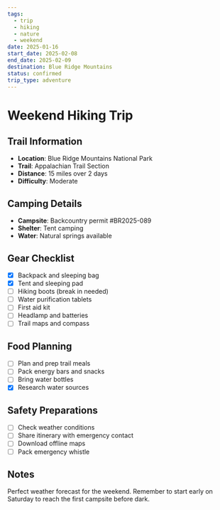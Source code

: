 ```yaml
---
tags:
  - trip
  - hiking
  - nature
  - weekend
date: 2025-01-16
start_date: 2025-02-08
end_date: 2025-02-09
destination: Blue Ridge Mountains
status: confirmed
trip_type: adventure
---
```


# Weekend Hiking Trip

## Trail Information
- **Location**: Blue Ridge Mountains National Park
- **Trail**: Appalachian Trail Section
- **Distance**: 15 miles over 2 days
- **Difficulty**: Moderate

## Camping Details
- **Campsite**: Backcountry permit #BR2025-089
- **Shelter**: Tent camping
- **Water**: Natural springs available

## Gear Checklist
- [x] Backpack and sleeping bag
- [x] Tent and sleeping pad
- [ ] Hiking boots (break in needed)
- [ ] Water purification tablets
- [ ] First aid kit
- [ ] Headlamp and batteries
- [ ] Trail maps and compass

## Food Planning
- [ ] Plan and prep trail meals
- [ ] Pack energy bars and snacks
- [ ] Bring water bottles
- [x] Research water sources

## Safety Preparations
- [ ] Check weather conditions
- [ ] Share itinerary with emergency contact
- [ ] Download offline maps
- [ ] Pack emergency whistle

## Notes
Perfect weather forecast for the weekend. Remember to start early on Saturday to reach the first campsite before dark.